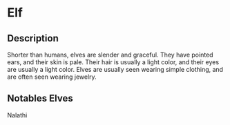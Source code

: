 # Elf

## Description

Shorter than humans, elves are slender and graceful. They have pointed ears, and their skin is pale. Their hair is usually a light color, and their eyes are usually a light color. Elves are usually seen wearing simple clothing, and are often seen wearing jewelry.

## Notables Elves

Nalathi
